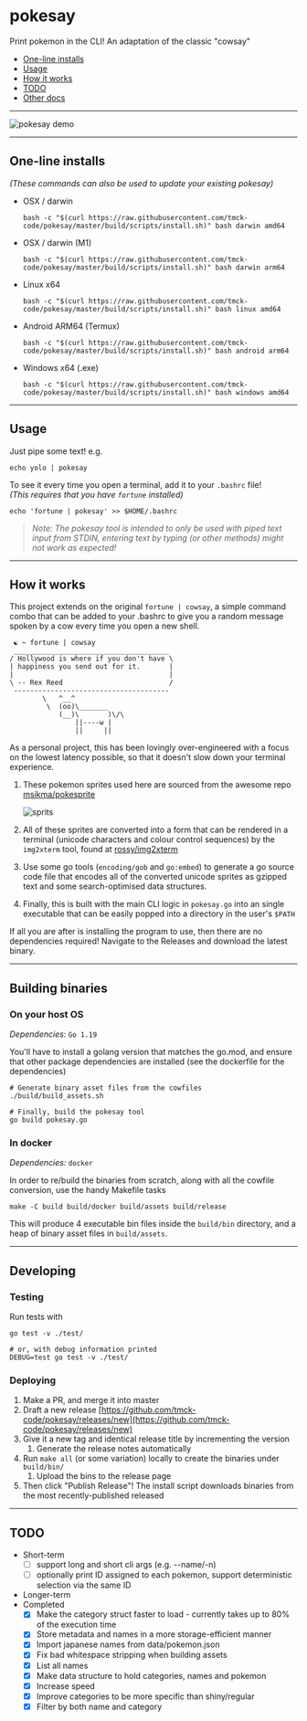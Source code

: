# pokesay

Print pokemon in the CLI! An adaptation of the classic "cowsay"

- [One-line installs](#one-line-installs)
- [Usage](#usage)
- [How it works](#how-it-works)
- [TODO](#todo)
- [Other docs](#other-docs)

---

![pokesay demo](https://user-images.githubusercontent.com/9894426/212685620-762e87be-248c-4276-bae6-282c2991db68.png)

---

## One-line installs

_(These commands can also be used to update your existing pokesay)_

- OSX / darwin
    ```shell
    bash -c "$(curl https://raw.githubusercontent.com/tmck-code/pokesay/master/build/scripts/install.sh)" bash darwin amd64
    ```
- OSX / darwin (M1)
    ```shell
    bash -c "$(curl https://raw.githubusercontent.com/tmck-code/pokesay/master/build/scripts/install.sh)" bash darwin arm64
    ```
- Linux x64
    ```shell
    bash -c "$(curl https://raw.githubusercontent.com/tmck-code/pokesay/master/build/scripts/install.sh)" bash linux amd64
    ```
- Android ARM64 (Termux)
    ```shell
    bash -c "$(curl https://raw.githubusercontent.com/tmck-code/pokesay/master/build/scripts/install.sh)" bash android arm64
    ```
- Windows x64 (.exe)
    ```shell
    bash -c "$(curl https://raw.githubusercontent.com/tmck-code/pokesay/master/build/scripts/install.sh)" bash windows amd64
    ```

---

## Usage

Just pipe some text! e.g.

```shell
echo yolo | pokesay
```

To see it every time you open a terminal, add it to your `.bashrc` file!   
_(This requires that you have `fortune` installed)_

```shell
echo 'fortune | pokesay' >> $HOME/.bashrc
```

> _Note: The pokesay tool is intended to only be used with piped text input from STDIN, entering text by typing (or other methods) might not work as expected!_

---

## How it works

This project extends on the original `fortune | cowsay`, a simple command combo that can be added to
your .bashrc to give you a random message spoken by a cow every time you open a new shell.

```
 ☯ ~ fortune | cowsay
 ______________________________________
/ Hollywood is where if you don't have \
| happiness you send out for it.       |
|                                      |
\ -- Rex Reed                          /
 --------------------------------------
        \   ^__^
         \  (oo)\_______
            (__)\       )\/\
                ||----w |
                ||     ||
```

As a personal project, this has been lovingly over-engineered with a focus on the lowest latency possible, so that it doesn't slow down your terminal experience.

1. These pokemon sprites used here are sourced from the awesome repo
[msikma/pokesprite](https://github.com/msikma/pokesprite)

    ![sprits](https://github.com/msikma/pokesprite/raw/master/resources/images/banner_gen8_2x.png)

2. All of these sprites are converted into a form that can be rendered in a terminal (unicode
characters and colour control sequences) by the `img2xterm` tool, found at
[rossy/img2xterm](https://github.com/rossy/img2xterm)

3. Use some go tools (`encoding/gob` and `go:embed`) to generate a go source code file
that encodes all of the converted unicode sprites as gzipped text and some search-optimised data structures.

4. Finally, this is built with the main CLI logic in `pokesay.go` into an single executable that can be
easily popped into a directory in the user's `$PATH`

If all you are after is installing the program to use, then there are no dependencies required!
Navigate to the Releases and download the latest binary.

---

## Building binaries

### On your host OS

_Dependencies_: `Go 1.19`

You'll have to install a golang version that matches the go.mod, and ensure that other package
dependencies are installed (see the dockerfile for the dependencies)

```shell
# Generate binary asset files from the cowfiles
./build/build_assets.sh

# Finally, build the pokesay tool
go build pokesay.go
```

### In docker

_Dependencies:_ `docker`

In order to re/build the binaries from scratch, along with all the cowfile conversion, use the handy
Makefile tasks

```shell
make -C build build/docker build/assets build/release
```

This will produce 4 executable bin files inside the `build/bin` directory, and a heap of binary asset files in `build/assets`.

---

## Developing

### Testing

Run tests with

```shell
go test -v ./test/

# or, with debug information printed
DEBUG=test go test -v ./test/
```

### Deploying

1. Make a PR, and merge it into master
2. Draft a new release [https://github.com/tmck-code/pokesay/releases/new](https://github.com/tmck-code/pokesay/releases/new)
3. Give it a new tag and identical release title by incrementing the version
   1. Generate the release notes automatically
4. Run `make all` (or some variation) locally to create the binaries under `build/bin/`
   1. Upload the bins to the release page
5. Then click "Publish Release"! The install script downloads binaries from the most recently-published released

---

## TODO

- Short-term
  - [ ] support long and short cli args (e.g. --name/-n)
  - [ ] optionally print ID assigned to each pokemon, support deterministic selection via the same ID
- Longer-term
- Completed
  - [x] Make the category struct faster to load - currently takes up to 80% of the execution time
  - [x] Store metadata and names in a more storage-efficient manner
  - [x] Import japanese names from data/pokemon.json
  - [x] Fix bad whitespace stripping when building assets
  - [x] List all names
  - [x] Make data structure to hold categories, names and pokemon
  - [x] Increase speed
  - [x] Improve categories to be more specific than shiny/regular
  - [x] Filter by both name and category
